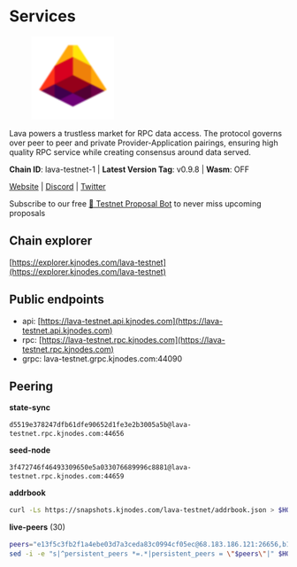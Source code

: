# Services

<figure><img src="https://raw.githubusercontent.com/kj89/cosmos-images/main/logos/lava.png" width="150" alt=""><figcaption></figcaption></figure>

Lava powers a trustless market for RPC data access. The protocol  governs over peer to peer and private Provider-Application pairings,  ensuring high quality RPC service while creating consensus around data served.

**Chain ID**: lava-testnet-1 | **Latest Version Tag**: v0.9.8 | **Wasm**: OFF

[Website](https://lavanet.xyz) | [Discord](https://discord.com/invite/Tbk5NxTCdA) | [Twitter](https://twitter.com/lavanetxyz)



Subscribe to our free [🤖 Testnet Proposal Bot](https://t.me/kjnodes_testnet_proposal_bot) to never miss upcoming proposals


## Chain explorer
[https://explorer.kjnodes.com/lava-testnet](https://explorer.kjnodes.com/lava-testnet)

## Public endpoints

* api: [https://lava-testnet.api.kjnodes.com](https://lava-testnet.api.kjnodes.com)
* rpc: [https://lava-testnet.rpc.kjnodes.com](https://lava-testnet.rpc.kjnodes.com)
* grpc: lava-testnet.grpc.kjnodes.com:44090

## Peering

**state-sync**

```text
d5519e378247dfb61dfe90652d1fe3e2b3005a5b@lava-testnet.rpc.kjnodes.com:44656
```

**seed-node**

```text
3f472746f46493309650e5a033076689996c8881@lava-testnet.rpc.kjnodes.com:44659
```

**addrbook**
```bash
curl -Ls https://snapshots.kjnodes.com/lava-testnet/addrbook.json > $HOME/.lava/config/addrbook.json
```

**live-peers** (30)
```bash
peers="e13f5c3fb2f1a4ebe03d7a3ceda83c0994cf05ec@68.183.186.121:26656,b1a9277efbd2634979b8bf90ebfde19f3af830bd@75.119.146.252:44656,25da069c4dca143029ddae47bf2b7de69c2a8678@65.108.9.164:21156,92f8e4caaadb2f00c95e03068933f2045a93e910@65.109.65.163:21156,c0efea9152aed75fcf3022b8af45243818c59d6a@49.12.13.104:26656,6ba3b6ec03839afffa64c83e18ff80a681f4968d@65.108.194.40:21756,e1383b216c42acc842193c5ac7321ce6c0d73db0@78.47.37.142:26656,370ae92bd28701e0c1d8dc912ccf0d40fe0db3d5@157.90.245.166:26656,e593c7a9ca61f5616119d6beb5bd8ef5dd28d62d@34.246.190.1:26656,ed780f77754e8c4657b145144f0f95225d43bb03@65.108.224.156:27656,342dbbf200eb906eed6901cb5edf6d341b4ebc9b@170.64.140.230:26656,4ad3f3731073a016fa0c99118b2a5a2d313928f5@207.180.233.148:26656,9a151159039fd8abce61ddb21e5342605787792b@5.75.228.39:26656,3173b2d34ce415ee9a1bf08646d85688bf49e299@5.189.186.222:36656,c32d101819cedf78ea986e6d832e2306fb6d0649@185.248.24.224:16656,3a445bfdbe2d0c8ee82461633aa3af31bc2b4dc0@3.252.219.158:26656,99327e5cf0f31ac3bb1ca8e39cc9f17c823b7ec1@109.236.88.8:26656,4732ed188fbe7603f81d9f4c825397277bb72217@5.75.235.195:26656,257856431ef33f9fbfe6c119fdf3820035891d0c@38.242.197.140:26656,bbf1fd8b2b993dd354453f90749bd08d108b5de3@194.61.28.30:16656,e1c09e10296de98d5637e0f948ada9d477ad4d75@31.42.191.74:36656,5b337f7ba27e2fdd27918be18af93f8728034267@65.108.41.168:26656,8b154033143fdedf4835dfc7b030c7d781bfd54e@195.201.219.227:26656,1d2b4cb05b8408b06dc195b9238461ca2b594fe8@88.198.8.79:3720,71e3686daaa1acf39eb3c325883f0ae330f91959@207.180.194.162:38656,d5519e378247dfb61dfe90652d1fe3e2b3005a5b@65.109.68.190:44656,3d05c96b70553fa5feb5d088fb4c0e2f01b3ec4e@136.243.147.235:38656,f1bb78a30c9381bed392fda141a5c1f6fa4d25e6@144.76.114.49:26656,71fb615c968e6ea9458d065d71d47dd1bb10d11e@185.205.246.203:36656,7aa9d96f0a3f162385b743ef92a2c6e03a4a1d84@65.108.48.77:20656"
sed -i -e "s|^persistent_peers *=.*|persistent_peers = \"$peers\"|" $HOME/.lava/config/config.toml
```
